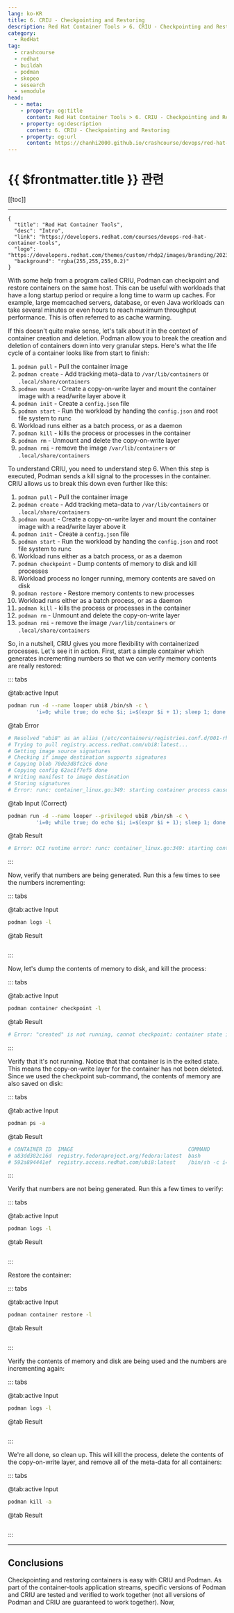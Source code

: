 ```yaml
---
lang: ko-KR
title: 6. CRIU - Checkpointing and Restoring
description: Red Hat Container Tools > 6. CRIU - Checkpointing and Restoring
category:
  - RedHat
tag: 
  - crashcourse
  - redhat
  - buildah
  - podman
  - skopeo
  - sesearch
  - semodule
head:
  - - meta:
    - property: og:title
      content: Red Hat Container Tools > 6. CRIU - Checkpointing and Restoring
    - property: og:description
      content: 6. CRIU - Checkpointing and Restoring
    - property: og:url
      content: https://chanhi2000.github.io/crashcourse/devops/red-hat-container-tools/06.html
---
```


# {{ $frontmatter.title }} 관련

[[toc]]

---

```component VPCard
{
  "title": "Red Hat Container Tools",
  "desc": "Intro",
  "link": "https://developers.redhat.com/courses/devops-red-hat-container-tools",
  "logo": "https://developers.redhat.com/themes/custom/rhdp2/images/branding/2023_RHDLogo_black_text.svg",
  "background": "rgba(255,255,255,0.2)"
}
```

With some help from a program called CRIU, Podman can checkpoint and restore containers on the same host. This can be useful with workloads that have a long startup period or require a long time to warm up caches. For example, large memcached servers, database, or even Java workloads can take several minutes or even hours to reach maximum throughput performance. This is often referred to as cache warming.

If this doesn't quite make sense, let's talk about it in the context of container creation and deletion. Podman allow you to break the creation and deletion of containers down into very granular steps. Here's what the life cycle of a container looks like from start to finish:

1. `podman pull` - Pull the container image
2. `podman create` - Add tracking meta-data to <FontIcon icon="fas fa-folder-open"/>`/var/lib/containers` or <FontIcon icon="fas fa-folder-open"/>`.local/share/containers`
3. `podman mount` - Create a copy-on-write layer and mount the container image with a read/write layer above it
4. `podman init` - Create a <FontIcon icon="fas fa-file-lines"/>`config.json` file
5. `podman start` - Run the workload by handing the <FontIcon icon="fas fa-file-lines"/>`config.json` and root file system to runc
6. Workload runs either as a batch process, or as a daemon
7. `podman kill` - kills the process or processes in the container
8. `podman rm` - Unmount and delete the copy-on-write layer
9. `podman rmi` - remove the image <FontIcon icon="fas fa-folder-open"/>`/var/lib/containers` or <FontIcon icon="fas fa-folder-open"/>`.local/share/containers`

To understand CRIU, you need to understand step 6. When this step is executed, Podman sends a kill signal to the processes in the container. CRIU allows us to break this down even further like this:

1. `podman pull` - Pull the container image
2. `podman create` - Add tracking meta-data to <FontIcon icon="fas fa-folder-open"/>`/var/lib/containers` or <FontIcon icon="fas fa-folder-open"/>`.local/share/containers`
3. `podman mount` - Create a copy-on-write layer and mount the container image with a read/write layer above it
4. `podman init` - Create a <FontIcon icon="fas fa-file-lines"/>`config.json` file
5. `podman start` - Run the workload by handing the <FontIcon icon="fas fa-file-lines"/>`config.json` and root file system to runc
6. Workload runs either as a batch process, or as a daemon
7. `podman checkpoint` - Dump contents of memory to disk and kill processes
8. Workload process no longer running, memory contents are saved on disk
9. `podman restore` - Restore memory contents to new processes
10. Workload runs either as a batch process, or as a daemon
11. `podman kill` - kills the process or processes in the container
12. `podman rm` - Unmount and delete the copy-on-write layer
13. `podman rmi` - remove the image <FontIcon icon="fas fa-folder-open"/>`/var/lib/containers` or <FontIcon icon="fas fa-folder-open"/>`.local/share/containers`

So, in a nutshell, CRIU gives you more flexibility with containerized processes. Let's see it in action. First, start a simple container which generates incrementing numbers so that we can verify memory contents are really restored:

::: tabs

@tab:active Input

```sh
podman run -d --name looper ubi8 /bin/sh -c \
         'i=0; while true; do echo $i; i=$(expr $i + 1); sleep 1; done'
```

@tab Error

```sh
# Resolved "ubi8" as an alias (/etc/containers/registries.conf.d/001-rhel-shortnames.conf)
# Trying to pull registry.access.redhat.com/ubi8:latest...
# Getting image source signatures
# Checking if image destination supports signatures
# Copying blob 70de3d8fc2c6 done  
# Copying config 62ac1f7ef5 done  
# Writing manifest to image destination
# Storing signatures
# Error: runc: container_linux.go:349: starting container process caused "error adding seccomp filter rule for syscall bdflush: permission denied": OCI permission denied
```

@tab Input (Correct)

```sh
podman run -d --name looper --privileged ubi8 /bin/sh -c \
         'i=0; while true; do echo $i; i=$(expr $i + 1); sleep 1; done'
```

@tab Result

```sh
# Error: OCI runtime error: runc: container_linux.go:349: starting container process caused "unknown capability \"CAP_BPF\""
```

:::

Now, verify that numbers are being generated. Run this a few times to see the numbers incrementing:

::: tabs

@tab:active Input

```sh
podman logs -l
```

@tab Result

```sh
```

:::

Now, let's dump the contents of memory to disk, and kill the process:

::: tabs

@tab:active Input

```sh
podman container checkpoint -l
```

@tab Result

```sh
# Error: "created" is not running, cannot checkpoint: container state improper
```

:::

Verify that it's not running. Notice that that container is in the exited state. This means the copy-on-write layer for the container has not been deleted. Since we used the checkpoint sub-command, the contents of memory are also saved on disk:

::: tabs

@tab:active Input

```sh
podman ps -a
```

@tab Result

```sh
# CONTAINER ID  IMAGE                                     COMMAND               CREATED             STATUS             PORTS       NAMES
# a83dd382c16d  registry.fedoraproject.org/fedora:latest  bash                  27 minutes ago      Up 27 minutes ago              meta-data-container
# 592a894441ef  registry.access.redhat.com/ubi8:latest    /bin/sh -c i=0; w...  About a minute ago  Created                        looper
```

:::

Verify that numbers are not being generated. Run this a few times to verify:

::: tabs

@tab:active Input

```sh
podman logs -l
```

@tab Result

```sh
```

:::

Restore the container:

::: tabs

@tab:active Input

```sh
podman container restore -l
```

@tab Result

```sh
```

:::

Verify the contents of memory and disk are being used and the numbers are incrementing again:

::: tabs

@tab:active Input

```sh
podman logs -l
```

@tab Result

```sh
```

:::

We're all done, so clean up. This will kill the process, delete the contents of the copy-on-write layer, and remove all of the meta-data for all containers:

::: tabs

@tab:active Input

```sh
podman kill -a
```

@tab Result

```sh
```

:::


---

## Conclusions

Checkpointing and restoring containers is easy with CRIU and Podman. As part of the container-tools application streams, specific versions of Podman and CRIU are tested and verified to work together (not all versions of Podman and CRIU are guaranteed to work together). Now,